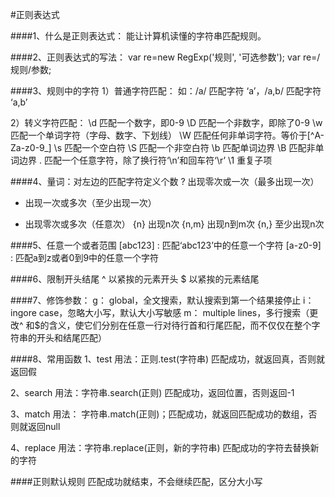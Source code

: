 #正则表达式

####1、什么是正则表达式： 
能让计算机读懂的字符串匹配规则。

####2、正则表达式的写法：
var re=new RegExp('规则', '可选参数');
var re=/规则/参数;

####3、规则中的字符 
1）普通字符匹配：
如：/a/ 匹配字符 ‘a’，/a,b/ 匹配字符 ‘a,b’

2）转义字符匹配：
\d 匹配一个数字，即0-9
\D 匹配一个非数字，即除了0-9
\w 匹配一个单词字符（字母、数字、下划线）
\W 匹配任何非单词字符。等价于[^A-Za-z0-9_]
\s 匹配一个空白符
\S 匹配一个非空白符
\b 匹配单词边界
\B 匹配非单词边界
. 匹配一个任意字符，除了换行符‘\n’和回车符‘\r’
\1 重复子项

####4、量词：对左边的匹配字符定义个数 
? 出现零次或一次（最多出现一次）
+ 出现一次或多次（至少出现一次）
* 出现零次或多次（任意次）
{n} 出现n次
{n,m} 出现n到m次
{n,} 至少出现n次

####5、任意一个或者范围 
[abc123] : 匹配‘abc123’中的任意一个字符
[a-z0-9] : 匹配a到z或者0到9中的任意一个字符

####6、限制开头结尾 
^ 以紧挨的元素开头
$ 以紧挨的元素结尾

####7、修饰参数：
g： global，全文搜索，默认搜索到第一个结果接停止
i： ingore case，忽略大小写，默认大小写敏感
m： multiple lines，多行搜索（更改^ 和$的含义，使它们分别在任意一行对待行首和行尾匹配，而不仅仅在整个字符串的开头和结尾匹配）

####8、常用函数 
1、test
用法：正则.test(字符串) 匹配成功，就返回真，否则就返回假

2、search
用法：字符串.search(正则) 匹配成功，返回位置，否则返回-1

3、match
用法： 字符串.match(正则)；匹配成功，就返回匹配成功的数组，否则就返回null

4、replace
用法：字符串.replace(正则，新的字符串) 匹配成功的字符去替换新的字符

####正则默认规则 
匹配成功就结束，不会继续匹配，区分大小写